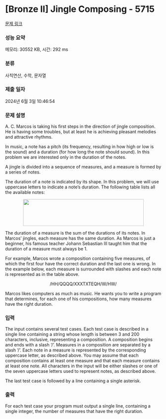 # [Bronze II] Jingle Composing - 5715 

[문제 링크](https://www.acmicpc.net/problem/5715) 

### 성능 요약

메모리: 30552 KB, 시간: 292 ms

### 분류

사칙연산, 수학, 문자열

### 제출 일자

2024년 6월 3일 10:46:54

### 문제 설명

<p>A. C. Marcos is taking his first steps in the direction of jingle composition. He is having some troubles, but at least he is achieving pleasant melodies and attractive rhythms.</p>

<p>In music, a note has a pitch (its frequency, resulting in how high or low is the sound) and a duration (for how long the note should sound). In this problem we are interested only in the duration of the notes.</p>

<p>A jingle is divided into a sequence of measures, and a measure is formed by a series of notes. </p>

<p>The duration of a note is indicated by its shape. In this problem, we will use uppercase letters to indicate a note’s duration. The following table lists all the available notes:</p>

<p style="text-align: center;"><img alt="" src="https://www.acmicpc.net/upload/images2/jingle(1).png" style="height:86px; width:389px"></p>

<p>The duration of a measure is the sum of the durations of its notes. In Marcos’ jingles, each measure has the same duration. As Marcos is just a beginner, his famous teacher Johann Sebastian III taught him that the duration of a measure must always be 1.</p>

<p>For example, Marcos wrote a composition containing five measures, of which the first four have the correct duration and the last one is wrong. In the example below, each measure is surrounded with slashes and each note is represented as in the table above.</p>

<p style="text-align: center;">/HH/QQQQ/XXXTXTEQH/W/HW/</p>

<p>Marcos likes computers as much as music. He wants you to write a program that determines, for each one of his compositions, how many measures have the right duration.</p>

### 입력 

 <p>The input contains several test cases. Each test case is described in a single line containing a string whose length is between 3 and 200 characters, inclusive, representing a composition. A composition begins and ends with a slash ‘/’. Measures in a composition are separated by a slash ‘/’. Each note in a measure is represented by the corresponding uppercase letter, as described above. You may assume that each composition contains at least one measure and that each measure contains at least one note. All characters in the input will be either slashes or one of the seven uppercase letters used to represent notes, as described above.</p>

<p>The last test case is followed by a line containing a single asterisk.</p>

### 출력 

 <p>For each test case your program must output a single line, containing a single integer, the number of measures that have the right duration.</p>

